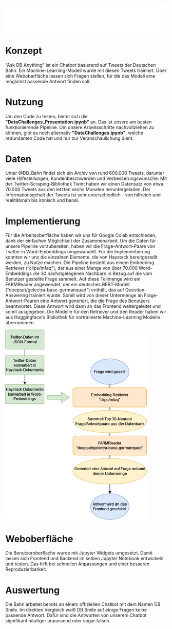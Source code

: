 ![Logo](logo.png)

# Konzept
“Ask DB Anything” ist ein Chatbot basierend auf Tweets der Deutschen Bahn. Ein Machine-Learning-Modell wurde mit diesen Tweets trainiert. Über eine Weboberfläche lassen sich Fragen stellen, für die das Modell eine möglichst passende Antwort finden soll.

# Nutzung
Um den Code zu testen, bietet sich die **"DataChallenges_Presentation.ipynb"** an. Das ist unsere am besten funktionierende Pipeline. Um unsere Arbeitsschritte nachvollziehen zu können, gibt es noch alternativ **"DataChallenges.ipynb"**, welche redundanten Code hat und nur zur Veranschaulichung dient.


# Daten
Unter @DB_Bahn findet sich ein Archiv von rund 600.000 Tweets, darunter viele Hilfestellungen, Kundenbeschwerden und Verbesserungswünsche. Mit der Twitter-Scraping-Bibliothek Twint haben wir einen Datensatz von etwa 70.000 Tweets aus den letzten sechs Monaten heruntergeladen.
Der Informationsgehalt der Tweets ist sehr unterschiedlich - von hilfreich und realitätsnah bis ironisch und banal.

# Implementierung
Für die Arbeitsoberfläche haben wir uns für Google Colab entschieden, dank der einfachen Möglichkeit der Zusammenarbeit. Um die Daten für unsere Pipeline vorzubereiten, haben wir die Frage-Antwort-Paare von Twitter in Word-Embeddings umgewandelt. Für die Implementierung konnten wir uns die einzelnen Elemente, die von Haystack bereitgestellt werden, zu Nutze machen. Die Pipeline besteht aus einem Embedding Retriever (“clips/mfaq”), der aus einer Menge von über 70.000 Word-Embeddings die 30 nächstgelegenen Nachbarn in Bezug auf die vom Benutzer gestellte Frage sammelt. Auf diese Teilmenge wird ein FARMReader angewendet, der ein deutsches BERT-Modell (“deepset/gelectra-base-germanquad”) enthält, das auf Question-Answering trainiert wurde. Somit wird von dieser Untermenge an Frage-Antwort-Paaren eine Antwort generiert, die die Frage des Benutzers beantwortet. Diese Antwort wird dann an das Frontend weitergeleitet und somit ausgegeben. Die Modelle für den Retriever und den Reader haben wir aus Huggingface's Bibliothek für vortrainierte Machine-Learning Modelle übernommen.

![Pipeline](Pipeline.png)

# Weboberfläche
Die Benutzeroberfläche wurde mit Jupyter Widgets umgesetzt. Damit lassen sich Frontend und Backend im selben Jupyter Notebook entwickeln und testen. Das hilft bei schnellen Anpassungen und einer besseren Reproduzierbarkeit.


# Auswertung
Die Bahn arbeitet bereits an einem offiziellen Chatbot mit dem Namen DB Smile.
Im direkten Vergleich weiß DB Smile auf einige Fragen keine passende Antwort. Dafür sind die Antworten von unserem Chatbot signifikant häufiger unpassend oder sogar falsch.
